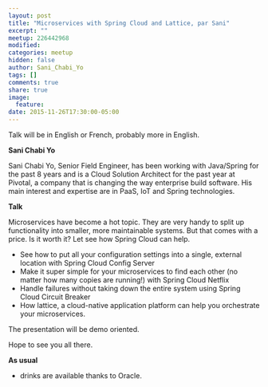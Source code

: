 ```yaml
---
layout: post
title: "Microservices with Spring Cloud and Lattice, par Sani"
excerpt: ""
meetup: 226442968
modified:
categories: meetup
hidden: false
author: Sani_Chabi_Yo
tags: []
comments: true
share: true
image:
  feature:
date: 2015-11-26T17:30:00-05:00
---
```


Talk will be in English or French, probably more in English.

__Sani Chabi Yo__

Sani Chabi Yo, Senior Field Engineer, has been working with Java/Spring for the past 8 years and is a Cloud Solution Architect for the past year at Pivotal, a company that is changing the way enterprise build software. His main interest and expertise are in PaaS, IoT and Spring technologies.

__Talk__

Microservices have become a hot topic. They are very handy to split up functionality into smaller, more maintainable systems. But that comes with a price. Is it worth it? Let see how Spring Cloud can help.

- See how to put all your configuration settings into a single, external location with Spring Cloud Config Server
- Make it super simple for your microservices to find each other (no matter how many copies are running!) with Spring Cloud Netflix
- Handle failures without taking down the entire system using Spring Cloud Circuit Breaker
- How lattice, a cloud-native application platform can help you orchestrate your microservices.

The presentation will be demo oriented.

Hope to see you all there.

__As usual__

- drinks are available thanks to Oracle.
